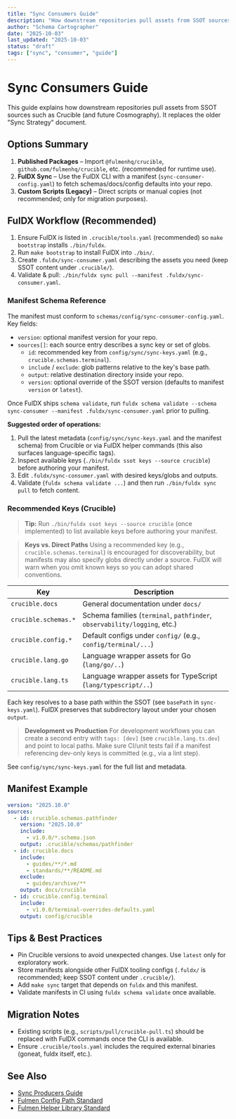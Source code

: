 ```yaml
---
title: "Sync Consumers Guide"
description: "How downstream repositories pull assets from SSOT sources"
author: "Schema Cartographer"
date: "2025-10-03"
last_updated: "2025-10-03"
status: "draft"
tags: ["sync", "consumer", "guide"]
---
```


# Sync Consumers Guide

This guide explains how downstream repositories pull assets from SSOT sources such as Crucible (and future Cosmography). It replaces the older "Sync Strategy" document.

## Options Summary

1. **Published Packages** – Import `@fulmenhq/crucible`, `github.com/fulmenhq/crucible`, etc. (recommended for runtime use).
2. **FulDX Sync** – Use the FulDX CLI with a manifest (`sync-consumer-config.yaml`) to fetch schemas/docs/config defaults into your repo.
3. **Custom Scripts (Legacy)** – Direct scripts or manual copies (not recommended; only for migration purposes).

## FulDX Workflow (Recommended)

1. Ensure FulDX is listed in `.crucible/tools.yaml` (recommended) so `make bootstrap` installs `./bin/fuldx`.
2. Run `make bootstrap` to install FulDX into `./bin/`.
3. Create `.fuldx/sync-consumer.yaml` describing the assets you need (keep SSOT content under `.crucible/`).
4. Validate & pull: `./bin/fuldx sync pull --manifest .fuldx/sync-consumer.yaml`.

### Manifest Schema Reference

The manifest must conform to `schemas/config/sync-consumer-config.yaml`. Key fields:

- `version`: optional manifest version for your repo.
- `sources[]`: each source entry describes a sync key or set of globs.
  - `id`: recommended key from `config/sync/sync-keys.yaml` (e.g., `crucible.schemas.terminal`).
  - `include` / `exclude`: glob patterns relative to the key's base path.
  - `output`: relative destination directory inside your repo.
  - `version`: optional override of the SSOT version (defaults to manifest `version` or `latest`).

Once FulDX ships `schema validate`, run `fuldx schema validate --schema sync-consumer --manifest .fuldx/sync-consumer.yaml` prior to pulling.

**Suggested order of operations:**

1. Pull the latest metadata (`config/sync/sync-keys.yaml` and the manifest schema) from Crucible or via FulDX helper commands (this also surfaces language-specific tags).
2. Inspect available keys (`./bin/fuldx ssot keys --source crucible`) before authoring your manifest.
3. Edit `.fuldx/sync-consumer.yaml` with desired keys/globs and outputs.
4. Validate (`fuldx schema validate ...`) and then run `./bin/fuldx sync pull` to fetch content.

### Recommended Keys (Crucible)

> **Tip:** Run `./bin/fuldx ssot keys --source crucible` (once implemented) to list available keys before authoring your manifest.

> **Keys vs. Direct Paths**
> Using a recommended key (e.g., `crucible.schemas.terminal`) is encouraged for discoverability, but manifests may also specify globs directly under a source. FulDX will warn when you omit known keys so you can adopt shared conventions.

| Key                  | Description                                                               |
| -------------------- | ------------------------------------------------------------------------- |
| `crucible.docs`      | General documentation under `docs/`                                       |
| `crucible.schemas.*` | Schema families (`terminal`, `pathfinder`, `observability/logging`, etc.) |
| `crucible.config.*`  | Default configs under `config/` (e.g., `config/terminal/...`)             |
| `crucible.lang.go`   | Language wrapper assets for Go (`lang/go/..`)                             |
| `crucible.lang.ts`   | Language wrapper assets for TypeScript (`lang/typescript/..`)             |

Each key resolves to a base path within the SSOT (see `basePath` in `sync-keys.yaml`). FulDX preserves that subdirectory layout under your chosen `output`.

> **Development vs Production**
> For development workflows you can create a second entry with `tags: [dev]` (see `crucible.lang.ts.dev`) and point to local paths. Make sure CI/unit tests fail if a manifest referencing dev-only keys is committed (e.g., via a lint step).

See `config/sync/sync-keys.yaml` for the full list and metadata.

## Manifest Example

```yaml
version: "2025.10.0"
sources:
  - id: crucible.schemas.pathfinder
    version: "2025.10.0"
    include:
      - v1.0.0/*.schema.json
    output: .crucible/schemas/pathfinder
  - id: crucible.docs
    include:
      - guides/**/*.md
      - standards/**/README.md
    exclude:
      - guides/archive/**
    output: docs/crucible
  - id: crucible.config.terminal
    include:
      - v1.0.0/terminal-overrides-defaults.yaml
    output: config/crucible
```

## Tips & Best Practices

- Pin Crucible versions to avoid unexpected changes. Use `latest` only for exploratory work.
- Store manifests alongside other FulDX tooling configs (`.fuldx/` is recommended; keep SSOT content under `.crucible/`).
- Add `make sync` target that depends on `fuldx` and this manifest.
- Validate manifests in CI using `fuldx schema validate` once available.

## Migration Notes

- Existing scripts (e.g., `scripts/pull/crucible-pull.ts`) should be replaced with FulDX commands once the CLI is available.
- Ensure `.crucible/tools.yaml` includes the required external binaries (goneat, fuldx itself, etc.).

## See Also

- [Sync Producers Guide](sync-producers-guide.md)
- [Fulmen Config Path Standard](../standards/config/fulmen-config-paths.md)
- [Fulmen Helper Library Standard](../architecture/fulmen-helper-library-standard.md)
